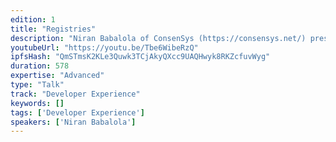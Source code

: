 ```yaml
---
edition: 1
title: "Registries"
description: "Niran Babalola of ConsenSys (https://consensys.net/) presents on Regis, a platform for building and deploying registries into the Ethereum network."
youtubeUrl: "https://youtu.be/Tbe6WibeRzQ"
ipfsHash: "QmSTmsK2KLe3Quwk3TCjAkyQXcc9UAQHwyk8RKZcfuvWyg"
duration: 578
expertise: "Advanced"
type: "Talk"
track: "Developer Experience"
keywords: []
tags: ['Developer Experience']
speakers: ['Niran Babalola']
---
```

